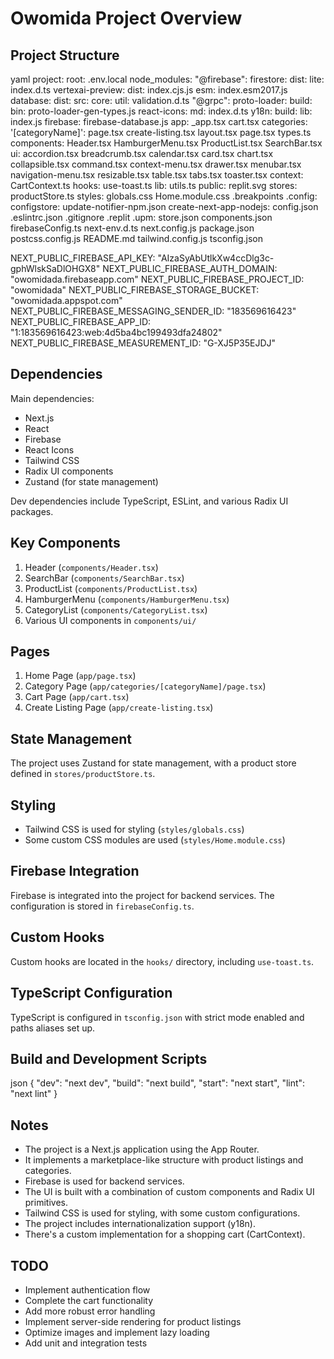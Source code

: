 # Owomida Project Overview

## Project Structure

yaml
project:
root:
.env.local
node_modules:
"@firebase":
firestore:
dist:
lite:
index.d.ts
vertexai-preview:
dist:
index.cjs.js
esm:
index.esm2017.js
database:
dist:
src:
core:
util:
validation.d.ts
"@grpc":
proto-loader:
build:
bin:
proto-loader-gen-types.js
react-icons:
md:
index.d.ts
y18n:
build:
lib:
index.js
firebase:
firebase-database.js
app:
_app.tsx
cart.tsx
categories:
'[categoryName]':
page.tsx
create-listing.tsx
layout.tsx
page.tsx
types.ts
components:
Header.tsx
HamburgerMenu.tsx
ProductList.tsx
SearchBar.tsx
ui:
accordion.tsx
breadcrumb.tsx
calendar.tsx
card.tsx
chart.tsx
collapsible.tsx
command.tsx
context-menu.tsx
drawer.tsx
menubar.tsx
navigation-menu.tsx
resizable.tsx
table.tsx
tabs.tsx
toaster.tsx
context:
CartContext.ts
hooks:
use-toast.ts
lib:
utils.ts
public:
replit.svg
stores:
productStore.ts
styles:
globals.css
Home.module.css
.breakpoints
.config:
configstore:
update-notifier-npm.json
create-next-app-nodejs:
config.json
.eslintrc.json
.gitignore
.replit
.upm:
store.json
components.json
firebaseConfig.ts
next-env.d.ts
next.config.js
package.json
postcss.config.js
README.md
tailwind.config.js
tsconfig.json

NEXT_PUBLIC_FIREBASE_API_KEY: "AIzaSyAbUtlkXw4ccDlg3c-gphWlskSaDlOHGX8"
NEXT_PUBLIC_FIREBASE_AUTH_DOMAIN: "owomidada.firebaseapp.com"
NEXT_PUBLIC_FIREBASE_PROJECT_ID: "owomidada"
NEXT_PUBLIC_FIREBASE_STORAGE_BUCKET: "owomidada.appspot.com"
NEXT_PUBLIC_FIREBASE_MESSAGING_SENDER_ID: "183569616423"
NEXT_PUBLIC_FIREBASE_APP_ID: "1:183569616423:web:4d5ba4bc199493dfa24802"
NEXT_PUBLIC_FIREBASE_MEASUREMENT_ID: "G-XJ5P35EJDJ"


## Dependencies

Main dependencies:
- Next.js
- React
- Firebase
- React Icons
- Tailwind CSS
- Radix UI components
- Zustand (for state management)

Dev dependencies include TypeScript, ESLint, and various Radix UI packages.

## Key Components

1. Header (`components/Header.tsx`)
2. SearchBar (`components/SearchBar.tsx`)
3. ProductList (`components/ProductList.tsx`)
4. HamburgerMenu (`components/HamburgerMenu.tsx`)
5. CategoryList (`components/CategoryList.tsx`)
6. Various UI components in `components/ui/`

## Pages

1. Home Page (`app/page.tsx`)
2. Category Page (`app/categories/[categoryName]/page.tsx`)
3. Cart Page (`app/cart.tsx`)
4. Create Listing Page (`app/create-listing.tsx`)

## State Management

The project uses Zustand for state management, with a product store defined in `stores/productStore.ts`.

## Styling

- Tailwind CSS is used for styling (`styles/globals.css`)
- Some custom CSS modules are used (`styles/Home.module.css`)

## Firebase Integration

Firebase is integrated into the project for backend services. The configuration is stored in `firebaseConfig.ts`.

## Custom Hooks

Custom hooks are located in the `hooks/` directory, including `use-toast.ts`.

## TypeScript Configuration

TypeScript is configured in `tsconfig.json` with strict mode enabled and paths aliases set up.

## Build and Development Scripts
json
{
"dev": "next dev",
"build": "next build",
"start": "next start",
"lint": "next lint"
}



## Notes

- The project is a Next.js application using the App Router.
- It implements a marketplace-like structure with product listings and categories.
- Firebase is used for backend services.
- The UI is built with a combination of custom components and Radix UI primitives.
- Tailwind CSS is used for styling, with some custom configurations.
- The project includes internationalization support (y18n).
- There's a custom implementation for a shopping cart (CartContext).

## TODO

- Implement authentication flow
- Complete the cart functionality
- Add more robust error handling
- Implement server-side rendering for product listings
- Optimize images and implement lazy loading
- Add unit and integration tests
